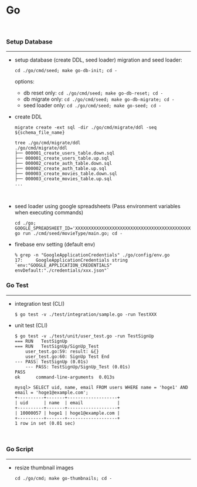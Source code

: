 # Go

<br>

### Setup Database
---

* setup database (create DDL, seed loader)
  migration and seed loader:
  ```
  cd ./go/cmd/seed; make go-db-init; cd -
  ```
  options:
    * db reset only: `cd ./go/cmd/seed; make go-db-reset; cd -`
    * db migrate only: `cd ./go/cmd/seed; make go-db-migrate; cd -`
    * seed loader only: `cd ./go/cmd/seed; make go-seed; cd -`

* create DDL
  ```
  migrate create -ext sql -dir ./go/cmd/migrate/ddl -seq ${schema_file_name}
  ```
  ```
  tree ./go/cmd/migrate/ddl
  ./go/cmd/migrate/ddl
  ├── 000001_create_users_table.down.sql
  ├── 000001_create_users_table.up.sql
  ├── 000002_create_auth_table.down.sql
  ├── 000002_create_auth_table.up.sql
  ├── 000003_create_movies_table.down.sql
  ├── 000003_create_movies_table.up.sql
  ...
  ```

<br>

* seed loader using google spreadsheets (Pass environment variables when executing commands)
  ```
  cd ./go; GOOGLE_SPREADSHEET_ID='XXXXXXXXXXXXXXXXXXXXXXXXXXXXXXXXXXXXXXXXXXXX' go run ./cmd/seed/movieType/main.go; cd -
  ```

* firebase env setting (default env)
  ```
  % grep -n "GoogleApplicationCredentials" ./go/config/env.go
  17:     GoogleApplicationCredentials string `env:"GOOGLE_APPLICATION_CREDENTIALS" envDefault:"./credentials/xxx.json"`
  ```

### Go Test
---

* integration test (CLI)
  ```
  $ go test -v ./test/integration/sample.go -run TestXXX
  ```

* unit test (CLI)
  ```
  $ go test -v ./test/unit/user_test.go -run TestSignUp
  === RUN   TestSignUp
  === RUN   TestSignUp/SignUp_Test
      user_test.go:59: result: &{}
      user_test.go:60: SignUp Test End
  --- PASS: TestSignUp (0.01s)
      --- PASS: TestSignUp/SignUp_Test (0.01s)
  PASS
  ok      command-line-arguments  0.013s
  ```
  ```
  mysql> SELECT uid, name, email FROM users WHERE name = 'hoge1' AND email = 'hoge1@example.com';
  +----------+-------+-------------------+
  | uid      | name  | email             |
  +----------+-------+-------------------+
  | 10000057 | hoge1 | hoge1@example.com |
  +----------+-------+-------------------+
  1 row in set (0.01 sec)
  ```

<br>

### Go Script
---
* resize thumbnail images
  ```
  cd ./go/cmd; make go-thumbnails; cd -
  ```